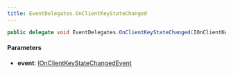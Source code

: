 ```yaml
---
title: EventDelegates.OnClientKeyStateChanged
---
```


```csharp
public delegate void EventDelegates.OnClientKeyStateChanged(IOnClientKeyStateChangedEvent @event)
```

#### Parameters

- **event**: [IOnClientKeyStateChangedEvent](/docs/api/shared/events/ionclientkeystatechangedevent)

